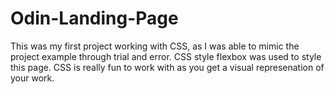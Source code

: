 # Odin-Landing-Page
This was my first project working with CSS, as I was able to mimic the project example through trial and error. CSS style flexbox was used to style this page. CSS is really fun to work with as you get a visual represenation of your work.

